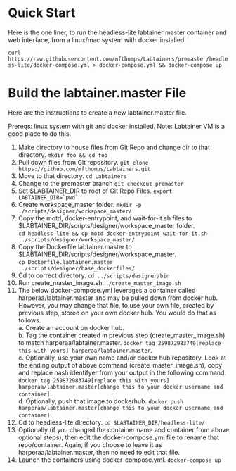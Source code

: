 # Quick Start
Here is the one liner, to run the headless-lite labtainer master container and web interface, from a linux/mac system with docker installed.  

`curl https://raw.githubusercontent.com/mfthomps/Labtainers/premaster/headless-lite/docker-compose.yml > docker-compose.yml && docker-compose up`

# Build the labtainer.master File

Here are the instructions to create a new labtainer.master file.

Prereqs: linux system with git and docker installed.  Note: Labtainer VM is a good place to do this.

1. Make directory to house files from Git Repo and change dir to that directory. `mkdir foo && cd foo`
2. Pull down files from Git repository. `git clone  https://github.com/mfthomps/Labtainers.git`
3. Move to that directory.  `cd Labtainers`
4. Change to the premaster branch `git checkout premaster`
5. Set $LABTAINER_DIR to root of Git Repo Files. ``export LABTAINER_DIR=`pwd` ``
6. Create workspace_master folder. `mkdir -p ./scripts/designer/workspace_master/` 
7. Copy the motd, docker-entrypoint, and wait-for-it.sh files to $LABTAINER_DIR/scripts/designer/workspace_master folder.  
`cd headless-lite && cp motd docker-entrypoint wait-for-it.sh ../scripts/designer/workspace_master/` 
8. Copy the Dockerfile.labtainer.master to $LABTAINER_DIR/scripts/designer/workspace_master.   
`cp Dockerfile.labtainer.master ../scripts/designer/base_dockerfiles/`
9. Cd to correct directory. `cd ../scripts/designer/bin`
10. Run create_master_image.sh. `./create_master_image.sh`
11. The below docker-compose.yml leverages a container called harperaa/labtainer.master and may be pulled down from docker hub.  However, you may change that file, to use your own file, created by previous step, stored on your own docker hub.  You would do that as follows.  
a. Create an account on docker hub.  
b. Tag the container created in previous step (create_master_image.sh) to match harperaa/labtainer.master. `docker tag 259872983749[replace this with yours] harperaa/labtainer.master`.  
c. Optionally, use your own name and/or docker hub repository. Look at the ending output of above command (create_master_image.sh), copy and replace hash identifyer from your output in the following command:  
`docker tag 259872983749[replace this with yours] harperaa/labtainer.master[change this to your docker username and container]`.  
d. Optionally, push that image to dockerhub. `docker push harperaa/labtainer.master[change this to your docker username and container]`.  
11. Cd to headless-lite directory. `cd $LABTAINER_DIR/headless-lite/`
12. Optionally (if you changed the container name and container from above optional steps), then edit the docker-compose.yml file to rename that repo/container.  Again, if you choose to leave it as harperaa/labtainer.master, then no need to edit that file.
13. Launch the containers using docker-compose.yml. `docker-compose up`

